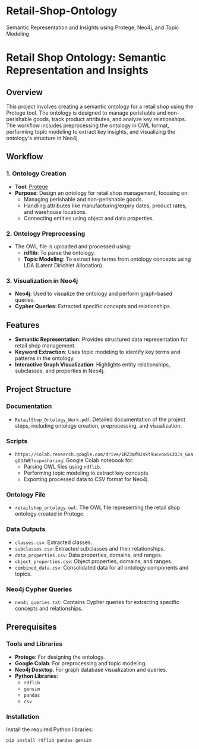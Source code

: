 # Retail-Shop-Ontology
Semantic Representation and Insights using Protege, Neo4j, and Topic Modeling

# Retail Shop Ontology: Semantic Representation and Insights

## Overview
This project involves creating a semantic ontology for a retail shop using the Protege tool. The ontology is designed to manage perishable and non-perishable goods, track product attributes, and analyze key relationships. The workflow includes preprocessing the ontology in OWL format, performing topic modeling to extract key insights, and visualizing the ontology's structure in Neo4j.

## Workflow
### 1. **Ontology Creation**
- **Tool**: [Protege](https://protege.stanford.edu/)
- **Purpose**: Design an ontology for retail shop management, focusing on:
  - Managing perishable and non-perishable goods.
  - Handling attributes like manufacturing/expiry dates, product rates, and warehouse locations.
  - Connecting entities using object and data properties.

### 2. **Ontology Preprocessing**
- The OWL file is uploaded and processed using:
  - **rdflib**: To parse the ontology.
  - **Topic Modeling**: To extract key terms from ontology concepts using LDA (Latent Dirichlet Allocation).

### 3. **Visualization in Neo4j**
- **Neo4j**: Used to visualize the ontology and perform graph-based queries.
- **Cypher Queries**: Extracted specific concepts and relationships.

## Features
- **Semantic Representation**: Provides structured data representation for retail shop management.
- **Keyword Extraction**: Uses topic modeling to identify key terms and patterns in the ontology.
- **Interactive Graph Visualization**: Highlights entity relationships, subclasses, and properties in Neo4j.

## Project Structure
### Documentation
- `RetailShop_Ontology_Work.pdf`: Detailed documentation of the project steps, including ontology creation, preprocessing, and visualization.

### Scripts
- `https://colab.research.google.com/drive/1RZ3mf0Jskt9ucvowSs3OJs_GoagDJJWE?usp=sharing`: Google Colab notebook for:
  - Parsing OWL files using `rdflib`.
  - Performing topic modeling to extract key concepts.
  - Exporting processed data to CSV format for Neo4j.

### Ontology File
- `retailshop_ontology.owl`: The OWL file representing the retail shop ontology created in Protege.

### Data Outputs
- `classes.csv`: Extracted classes.
- `subclasses.csv`: Extracted subclasses and their relationships.
- `data_properties.csv`: Data properties, domains, and ranges.
- `object_properties.csv`: Object properties, domains, and ranges.
- `combined_data.csv`: Consolidated data for all ontology components and topics.

### Neo4j Cypher Queries
- `neo4j_queries.txt`: Contains Cypher queries for extracting specific concepts and relationships.

## Prerequisites
### Tools and Libraries
- **Protege**: For designing the ontology.
- **Google Colab**: For preprocessing and topic modeling.
- **Neo4j Desktop**: For graph database visualization and queries.
- **Python Libraries**:
  - `rdflib`
  - `gensim`
  - `pandas`
  - `csv`

### Installation
Install the required Python libraries:
```bash
pip install rdflib pandas gensim
